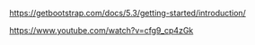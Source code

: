 https://getbootstrap.com/docs/5.3/getting-started/introduction/

https://www.youtube.com/watch?v=cfg9_cp4zGk